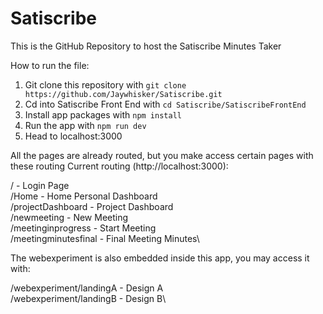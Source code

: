 # Satiscribe
This is the GitHub Repository to host the Satiscribe Minutes Taker

How to run the file:
1. Git clone this repository with `git clone https://github.com/Jaywhisker/Satiscribe.git`
2. Cd into Satiscribe Front End with `cd Satiscribe/SatiscribeFrontEnd`
3. Install app packages with `npm install`
4. Run the app with `npm run dev`
5. Head to localhost:3000

All the pages are already routed, but you make access certain pages with these routing
Current routing (http://localhost:3000):

/ - Login Page\
/Home - Home Personal Dashboard\
/projectDashboard - Project Dashboard\
/newmeeting - New Meeting\
/meetinginprogress - Start Meeting\
/meetingminutesfinal - Final Meeting Minutes\


The webexperiment is also embedded inside this app, you may access it with:

/webexperiment/landingA - Design A\
/webexperiment/landingB - Design B\
